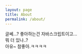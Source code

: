 ```yaml
---
layout: page
title: About
permalink: /about/
---
```


글쎄...?
좋아하는건 자바스크립트이고... 
<br>뭐 더 있나..?
<br>아유~ 참좋아.ㅋㅋㅋㅋ